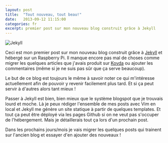 ```yaml
---
layout: post
title:  "Tout nouveau, tout beau!"
date:   2013-09-12 11:15:00
categories: fr
excerpt: premier post sur mon nouveau blog construit grâce à Jekyll
---
```

![Jekyll]({{site.url}}/assets/jekyll.png)

Ceci est mon premier post sur mon nouveau blog construit grâce à [Jekyll](http://jekyllrb.com) et hébergé sur un Raspberry Pi. Il manque encore pas mal de choses comme migrer les quelques articles que j'avais produit sur [Kovda](http://kovda.blogspot.fr/) ou ajouter les commentaires (même si je ne suis pas sûr que ça serve beaucoup).

Le but de ce blog est toujours le même à savoir noter ce qui m'intéresse actuellement afin de pouvoir y revenir facilement plus tard. Et si ça peut servir à d'autres alors tant mieux !

Passer à Jekyll est bien, bien mieux que le système blogspot que je trouvais lourd et moche. Là je peux rédiger l'ensemble de mes posts avec Vim en local et Jekyll me génère un site statique à partir de quelques templates. Et tout ça peut être déployé via les pages Github si on ne veut pas s'occuper de l'hébergement. Mais je détaillerais tout ça lors d'un prochain post.

Dans les prochains jours/mois je vais migrer les quelques posts qui trainent sur l'ancien blog et essayer d'en ajouter des nouveaux !
